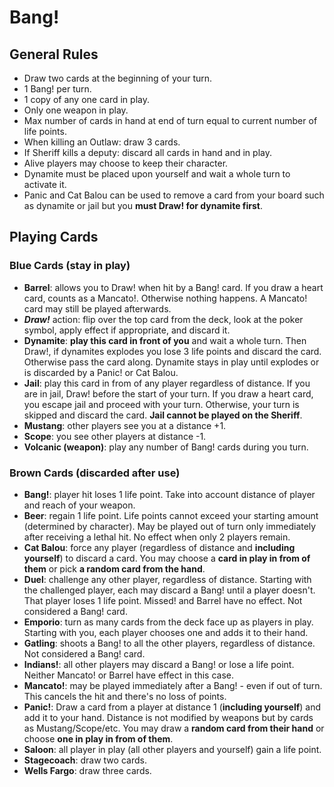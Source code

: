 # Bang!

## General Rules
- Draw two cards at the beginning of your turn.
- 1 Bang! per turn.
- 1 copy of any one card in play.
- Only one weapon in play.
- Max number of cards in hand at end of turn equal to current number of life points.
- When killing an Outlaw: draw 3 cards.
- If Sheriff kills a deputy: discard all cards in hand and in play.
- Alive players may choose to keep their character.
- Dynamite must be placed upon yourself and wait a whole turn to activate it.
- Panic and Cat Balou can be used to remove a card from your board such as
dynamite or jail but you **must Draw! for dynamite first**.

## Playing Cards
### Blue Cards (stay in play)

- **Barrel**: allows you to Draw! when hit by a Bang! card. If you draw a heart card,
counts as a Mancato!. Otherwise nothing happens.
A Mancato! card may still be played afterwards.
- ***Draw!*** action: flip over the top card from the deck, look at the poker symbol,
apply effect if appropriate, and discard it.
- **Dynamite**: **play this card in front of you** and wait a whole turn.
Then Draw!, if dynamites explodes you lose 3 life points and discard the card.
Otherwise pass the card along. Dynamite stays in play until explodes or is
discarded by a Panic! or Cat Balou.
- **Jail**: play this card in from of any player regardless of distance.
If you are in jail, Draw! before the start of your turn.
If you draw a heart card, you escape jail and proceed with your turn.
Otherwise, your turn is skipped and discard the card.
**Jail cannot be played on the Sheriff**.
- **Mustang**: other players see you at a distance +1.
- **Scope**: you see other players at distance -1.
- **Volcanic (weapon)**: play any number of Bang! cards during you turn.

### Brown Cards (discarded after use)

- **Bang!**: player hit loses 1 life point.
Take into account distance of player and reach of your weapon.
- **Beer**: regain 1 life point.
Life points cannot exceed your starting amount (determined by character).
May be played out of turn only immediately after receiving a lethal hit.
No effect when only 2 players remain.
- **Cat Balou**: force any player (regardless of distance and **including yourself**)
to discard a card.
You may choose a **card in play in from of them** or pick **a random card from the hand**.
- **Duel**: challenge any other player, regardless of distance.
Starting with the challenged player, each may discard a Bang! until a player doesn't.
That player loses 1 life point. Missed! and Barrel have no effect. Not considered a Bang! card.
- **Emporio**: turn as many cards from the deck face up as players in play.
Starting with you, each player chooses one and adds it to their hand.
- **Gatling**: shoots a Bang! to all the other players, regardless of distance.
Not considered a Bang! card.
- **Indians!**: all other players may discard a Bang! or lose a life point.
Neither Mancato! or Barrel have effect in this case.
- **Mancato!**: may be played immediately after a Bang! - even if out of turn.
This cancels the hit and there's no loss of points.
- **Panic!**: Draw a card from a player at distance 1 (**including yourself**) and
add it to your hand.
Distance is not modified by weapons but by cards as Mustang/Scope/etc.
You may draw a **random card from their hand** or choose **one in play in from of them**.
- **Saloon**: all player in play (all other players and yourself) gain a life point.
- **Stagecoach**: draw two cards.
- **Wells Fargo**: draw three cards.
